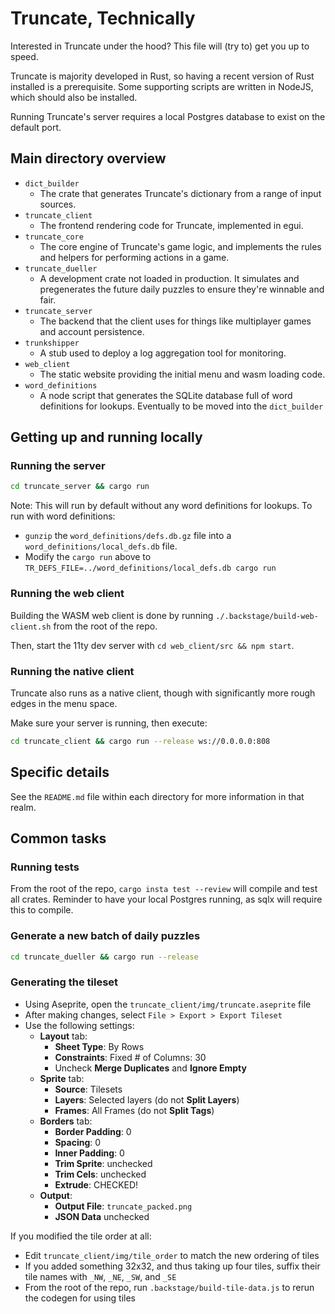 # Truncate, Technically

Interested in Truncate under the hood? This file will (try to) get you up to speed.

Truncate is majority developed in Rust, so having a recent version of Rust installed is a prerequisite.
Some supporting scripts are written in NodeJS, which should also be installed.

Running Truncate's server requires a local Postgres database to exist on the default port.

## Main directory overview

- `dict_builder`
  - The crate that generates Truncate's dictionary from a range of input sources.
- `truncate_client`
  - The frontend rendering code for Truncate, implemented in egui.
- `truncate_core`
  - The core engine of Truncate's game logic, and implements the rules and helpers for performing actions in a game.
- `truncate_dueller`
  - A development crate not loaded in production. It simulates and pregenerates the future daily puzzles to ensure they're winnable and fair.
- `truncate_server`
  - The backend that the client uses for things like multiplayer games and account persistence.
- `trunkshipper`
  - A stub used to deploy a log aggregation tool for monitoring.
- `web_client`
  - The static website providing the initial menu and wasm loading code.
- `word_definitions`
  - A node script that generates the SQLite database full of word definitions for lookups. Eventually to be moved into the `dict_builder`

## Getting up and running locally

### Running the server

```bash
cd truncate_server && cargo run
```

Note: This will run by default without any word definitions for lookups. To run with word definitions:
- `gunzip` the `word_definitions/defs.db.gz` file into a `word_definitions/local_defs.db` file.
- Modify the `cargo run` above to `TR_DEFS_FILE=../word_definitions/local_defs.db cargo run`

### Running the web client

Building the WASM web client is done by running `./.backstage/build-web-client.sh` from the root of the repo.

Then, start the 11ty dev server with `cd web_client/src && npm start`.

### Running the native client

Truncate also runs as a native client, though with significantly more rough edges in the menu space.

Make sure your server is running, then execute:
```bash
cd truncate_client && cargo run --release ws://0.0.0.0:808
```

## Specific details

See the `README.md` file within each directory for more information in that realm.

## Common tasks

### Running tests

From the root of the repo, `cargo insta test --review` will compile and test all crates.
Reminder to have your local Postgres running, as sqlx will require this to compile.

### Generate a new batch of daily puzzles

```bash
cd truncate_dueller && cargo run --release
```

### Generating the tileset

- Using Aseprite, open the `truncate_client/img/truncate.aseprite` file
- After making changes, select `File > Export > Export Tileset`
- Use the following settings:
  - **Layout** tab:
    - **Sheet Type**: By Rows
    - **Constraints**: Fixed # of Columns: 30
    - Uncheck **Merge Duplicates** and **Ignore Empty**
  - **Sprite** tab:
    - **Source**: Tilesets
    - **Layers**: Selected layers (do not **Split Layers**)
    - **Frames**: All Frames (do not **Split Tags**)
  - **Borders** tab:
    - **Border Padding**: 0
    - **Spacing**: 0
    - **Inner Padding**: 0
    - **Trim Sprite**: unchecked
    - **Trim Cels**: unchecked
    - **Extrude**: CHECKED!
  - **Output**:
    - **Output File**: `truncate_packed.png`
    - **JSON Data** unchecked

If you modified the tile order at all:
- Edit `truncate_client/img/tile_order` to match the new ordering of tiles
- If you added something 32x32, and thus taking up four tiles, suffix their tile names with `_NW`, `_NE`, `_SW`, and `_SE`
- From the root of the repo, run `.backstage/build-tile-data.js` to rerun the codegen for using tiles

